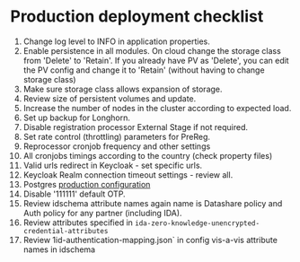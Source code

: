 # Production deployment checklist

1. Change log level to INFO in application properties.
1. Enable persistence in all modules.  On cloud change the storage class from 'Delete' to 'Retain'.  If you already have PV as 'Delete', you can edit the PV config and change it to 'Retain' (without having to change storage class)
2. Make sure storage class allows expansion of storage.
3. Review size of persistent volumes and update.
4. Increase the number of nodes in the cluster according to expected load.  
5. Set up backup for Longhorn.
6. Disable registration processor External Stage if not required.
7. Set rate control (throttling) parameters for PreReg.
8. Reprocessor cronjob frequency and other settings
9. All cronjobs timings according to the country (check property files)
10. Valid urls redirect in Keycloak - set specific urls.
11. Keycloak Realm connection timeout settings - review all.
12. Postgres [production configuration](../profiles/production/postgres/values.yaml)
13. Disable '111111' default OTP.
14. Review idschema attribute names again name is Datashare policy and Auth policy for any partner (including IDA).
15. Review attributes specified in `ida-zero-knowledge-unencrypted-credential-attributes`
16. Review 1id-authentication-mapping.json` in config vis-a-vis attribute names in idschema
